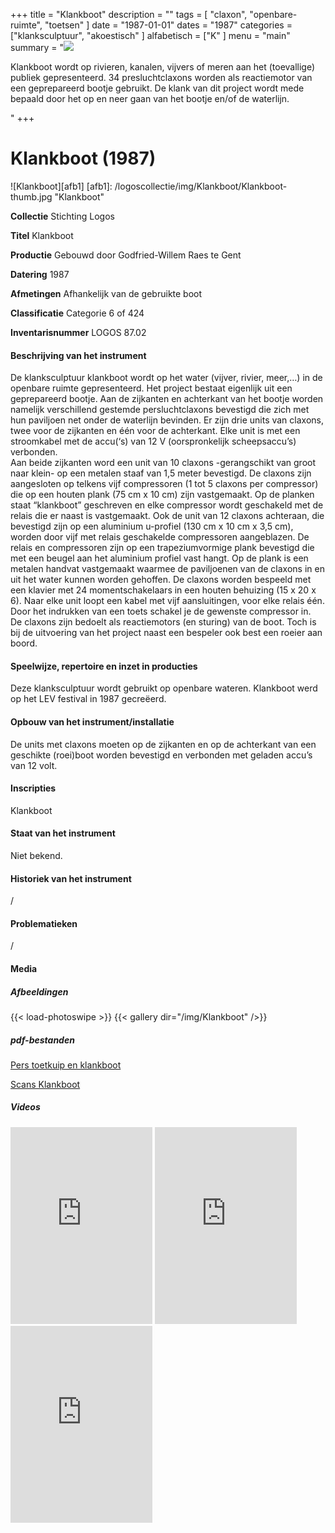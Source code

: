 ﻿+++
title = "Klankboot"
description = ""
tags = [
"claxon", "openbare-ruimte", "toetsen"
]
date = "1987-01-01"
dates = "1987"
categories = ["klanksculptuur", "akoestisch"
]
alfabetisch = ["K"
]
menu = "main"
summary = "<a href='/logoscollectie/1987/klankboot'><img src='/logoscollectie/img/Klankboot/Klankboot-thumb.jpg'></a><p>Klankboot wordt op rivieren, kanalen, vijvers of meren aan het (toevallige) publiek gepresenteerd. 34 presluchtclaxons worden als reactiemotor van een geprepareerd bootje gebruikt. De klank van dit project wordt mede bepaald door het op en neer gaan van het bootje en/of de waterlijn.</p>"
+++

# Klankboot (1987)

![Klankboot][afb1]
[afb1]: /logoscollectie/img/Klankboot/Klankboot-thumb.jpg "Klankboot"

**Collectie**
Stichting Logos

**Titel**
Klankboot

**Productie**
Gebouwd door Godfried-Willem Raes te Gent

**Datering**
1987

**Afmetingen**
Afhankelijk van de gebruikte boot

**Classificatie**
Categorie 6 of 424

**Inventarisnummer**
LOGOS 87.02

#### Beschrijving van het instrument
De klanksculptuur klankboot wordt op het water (vijver, rivier, meer,…) in de openbare ruimte gepresenteerd. Het project bestaat eigenlijk uit een geprepareerd bootje. Aan de zijkanten en achterkant van het bootje worden namelijk verschillend gestemde persluchtclaxons bevestigd die zich met hun paviljoen net onder de waterlijn bevinden. 
Er zijn drie units van claxons, twee voor de zijkanten en één voor de achterkant. Elke unit is met een stroomkabel met de accu(‘s) van 12 V (oorspronkelijk scheepsaccu’s) verbonden.  
Aan beide zijkanten word een unit van 10 claxons -gerangschikt van groot naar klein- op een metalen staaf van 1,5 meter bevestigd. De claxons zijn aangesloten op telkens vijf compressoren (1 tot 5 claxons per compressor) die op een houten plank (75 cm x 10 cm) zijn vastgemaakt. Op de planken staat “klankboot” geschreven en elke compressor wordt geschakeld met de relais die er naast is vastgemaakt. 
Ook de unit van 12 claxons achteraan, die bevestigd zijn op een aluminium u-profiel (130 cm x 10 cm x 3,5 cm), worden door vijf met relais geschakelde compressoren aangeblazen. De relais en compressoren zijn op een trapeziumvormige plank bevestigd die met een beugel aan het aluminium profiel vast hangt. Op de plank is een metalen handvat vastgemaakt waarmee de paviljoenen van de claxons in en uit het water kunnen worden gehoffen. 
De claxons worden bespeeld met een klavier met 24 momentschakelaars in een houten behuizing (15 x 20 x 6). Naar elke unit loopt een kabel met vijf aansluitingen, voor elke relais één. Door het indrukken van een toets schakel je de gewenste compressor in.  
De claxons zijn bedoelt als reactiemotors (en sturing) van de boot. Toch is bij de uitvoering van het project naast een bespeler ook best een roeier aan boord.

#### Speelwijze, repertoire en inzet in producties
Deze klanksculptuur wordt gebruikt op openbare wateren. Klankboot werd op het LEV festival in 1987 gecreëerd. 

#### Opbouw van het instrument/installatie
De units met claxons moeten op de zijkanten en op de achterkant van een geschikte (roei)boot worden bevestigd en verbonden met geladen accu’s van 12 volt.

#### Inscripties
Klankboot

#### Staat van het instrument
Niet bekend.

#### Historiek van het instrument
/

#### Problematieken
/

#### Media
##### Afbeeldingen
{{< load-photoswipe >}}
{{< gallery dir="/img/Klankboot" />}}

##### pdf-bestanden
[Pers toetkuip en klankboot](/logoscollectie/pdf/Klankboot/Pers_toetkuip_klankboot.pdf)

[Scans Klankboot](/logoscollectie/pdf/Klankboot/Scan_klankboot.pdf)

##### Videos
<iframe width="45%" height="315" src="https://www.youtube.com/embed/2WkAC2qQ_7U" frameborder="0" allow="accelerometer; autoplay; encrypted-media; gyroscope; picture-in-picture" allowfullscreen></iframe>

<iframe width="45%" height="315" src="https://www.youtube.com/embed/JgGD144xbJk" frameborder="0" allow="accelerometer; autoplay; encrypted-media; gyroscope; picture-in-picture" allowfullscreen></iframe>

<iframe width=45%" height="315" src="https://www.youtube.com/embed/bH6i0N0_zjc" frameborder="0" allow="accelerometer; autoplay; encrypted-media; gyroscope; picture-in-picture" allowfullscreen></iframe>

